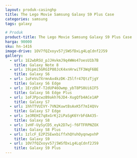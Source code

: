 ```yaml
---
layout: produk-casinghp
title: The Lego Movie Samsung Galaxy S9 Plus Case
categories: samsung
tags: galaxy

# Produk
product-title: The Lego Movie Samsung Galaxy S9 Plus Case
harga: 90000
sku: hn-1416
image-drive: 1OV7fQZxoyv57j5WSfDxLg4LqCdnf2J59
gallery:
  - url: 1E2wbRSU_pJJHvkmJ9q4WWo47oesU1b7B
    title: Galaxy Note 8
  - url: 19ipmi5GRGIP80JcK4xnHrwiTF3WqF6BE
    title: Galaxy S6
  - url: 1uFeVu7XrmnAx4kzDK-Z5lfr47QtzTjgY
    title: Galaxy S6 Edge
  - url: 1ErzDkf-T2dUP46Owmp_ybT8PS0Ui6IF5
    title: Galaxy S6 Edge Plus
  - url: 1oFJPpcwzB9akh76JD4-XugQfb4ACe1AP
    title: Galaxy S7
  - url: 1hhTTVUIVY-7VN2KuwtBsAxK5f7mI4QVv
    title: Galaxy S7 Edge
  - url: 1e3REHI7q8xGrKj2iPaSgK6YrbFdA435-
    title: Galaxy S8
  - url: 1vHF-UySyCD5_eyk2D7wj-f6FTFRPNZOX
    title: Galaxy S8 Plus
  - url: 1zlcF_E2PZSEwxbiffxhQYuhOyqnwpxhP
    title: Galaxy S9
  - url: 1OV7fQZxoyv57j5WSfDxLg4LqCdnf2J59
    title: Galaxy S9 Plus
---
```


